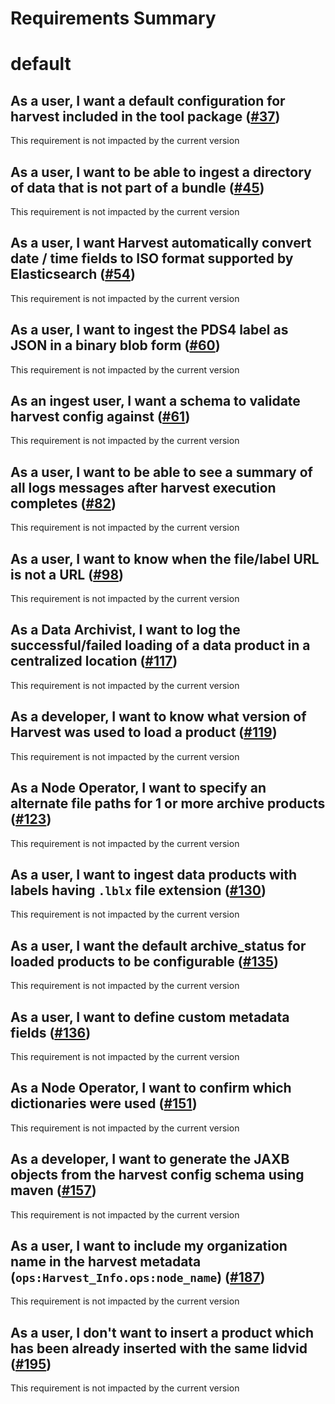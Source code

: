 
Requirements Summary
====================

# default

## As a user, I want a default configuration for harvest included in the tool package ([#37](https://github.com/NASA-PDS/harvest/issues/37)) 


This requirement is not impacted by the current version
## As a user, I want to be able to ingest a directory of data that is not part of a bundle ([#45](https://github.com/NASA-PDS/harvest/issues/45)) 


This requirement is not impacted by the current version
## As a user, I want Harvest automatically convert date / time fields to ISO format supported by Elasticsearch ([#54](https://github.com/NASA-PDS/harvest/issues/54)) 


This requirement is not impacted by the current version
## As a user, I want to ingest the PDS4 label as JSON in a binary blob form ([#60](https://github.com/NASA-PDS/harvest/issues/60)) 


This requirement is not impacted by the current version
## As an ingest user, I want a schema to validate harvest config against ([#61](https://github.com/NASA-PDS/harvest/issues/61)) 


This requirement is not impacted by the current version
## As a user, I want to be able to see a summary of all logs messages after harvest execution completes ([#82](https://github.com/NASA-PDS/harvest/issues/82)) 


This requirement is not impacted by the current version
## As a user, I want to know when the file/label URL is not a URL ([#98](https://github.com/NASA-PDS/harvest/issues/98)) 


This requirement is not impacted by the current version
## As a Data Archivist, I want to log the successful/failed loading of a data product in a centralized location ([#117](https://github.com/NASA-PDS/harvest/issues/117)) 


This requirement is not impacted by the current version
## As a developer, I want to know what version of Harvest was used to load a product ([#119](https://github.com/NASA-PDS/harvest/issues/119)) 


This requirement is not impacted by the current version
## As a Node Operator, I want to specify an alternate file paths for 1 or more archive products ([#123](https://github.com/NASA-PDS/harvest/issues/123)) 


This requirement is not impacted by the current version
## As a user, I want to ingest data products with labels having `.lblx` file extension ([#130](https://github.com/NASA-PDS/harvest/issues/130)) 


This requirement is not impacted by the current version
## As a user, I want the default archive_status for loaded products to be configurable ([#135](https://github.com/NASA-PDS/harvest/issues/135)) 


This requirement is not impacted by the current version
## As a user, I want to define custom metadata fields ([#136](https://github.com/NASA-PDS/harvest/issues/136)) 


This requirement is not impacted by the current version
## As a Node Operator, I want to confirm which dictionaries were used ([#151](https://github.com/NASA-PDS/harvest/issues/151)) 


This requirement is not impacted by the current version
## As a developer, I want to generate the JAXB objects from the harvest config schema using maven ([#157](https://github.com/NASA-PDS/harvest/issues/157)) 


This requirement is not impacted by the current version
## As a user, I want to include my organization name in the harvest metadata (`ops:Harvest_Info.ops:node_name`) ([#187](https://github.com/NASA-PDS/harvest/issues/187)) 


This requirement is not impacted by the current version
## As a user, I don't want to insert a product which has been already inserted with the same lidvid ([#195](https://github.com/NASA-PDS/harvest/issues/195)) 


This requirement is not impacted by the current version